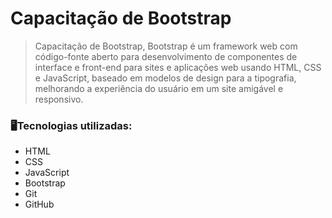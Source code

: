 <h1>Capacitação de Bootstrap</h1>

> Capacitação de Bootstrap, Bootstrap é um framework web com código-fonte aberto para desenvolvimento de componentes de interface e front-end para sites e aplicações web usando HTML, CSS e JavaScript, baseado em modelos de design para a tipografia, melhorando a experiência do usuário em um site amigável e responsivo.

### 🖥️Tecnologias utilizadas:

- HTML
- CSS
- JavaScript
- Bootstrap
- Git
- GitHub
